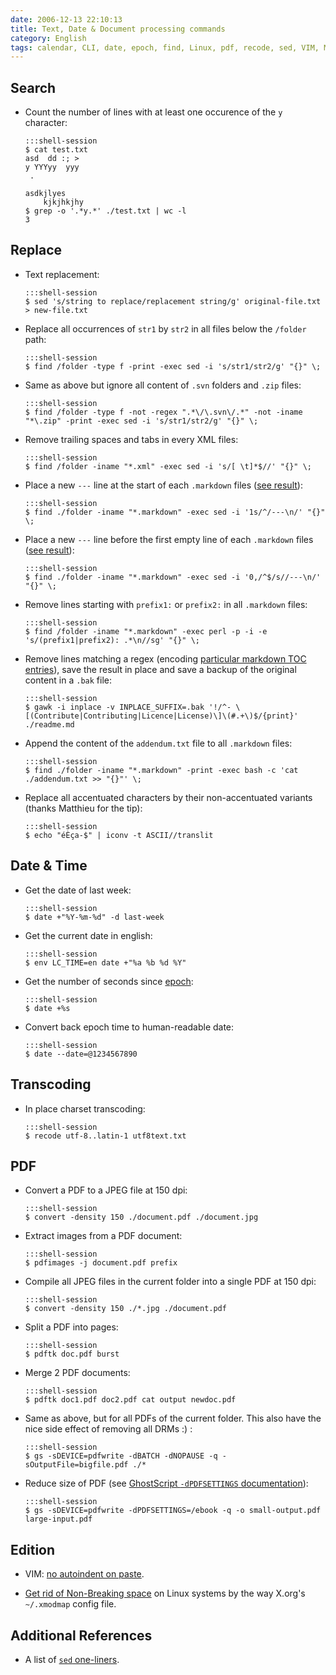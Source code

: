 ```yaml
---
date: 2006-12-13 22:10:13
title: Text, Date & Document processing commands
category: English
tags: calendar, CLI, date, epoch, find, Linux, pdf, recode, sed, VIM, Markdown, Perl, Regular expression, GhostScript, X.org
---
```


## Search

  * Count the number of lines with at least one occurence of the `y` character:
  
        :::shell-session
        $ cat test.txt
        asd  dd :; > 
        y YYYyy  yyy 
         .
         
        asdkjlyes
            kjkjhkjhy
        $ grep -o '.*y.*' ./test.txt | wc -l
        3

## Replace

  * Text replacement:

        :::shell-session
        $ sed 's/string to replace/replacement string/g' original-file.txt > new-file.txt

  * Replace all occurrences of `str1` by `str2` in all files below the `/folder` path:

        :::shell-session
        $ find /folder -type f -print -exec sed -i 's/str1/str2/g' "{}" \;

  * Same as above but ignore all content of `.svn` folders and `.zip` files:

        :::shell-session
        $ find /folder -type f -not -regex ".*\/\.svn\/.*" -not -iname "*\.zip" -print -exec sed -i 's/str1/str2/g' "{}" \;

  * Remove trailing spaces and tabs in every XML files:

        :::shell-session
        $ find /folder -iname "*.xml" -exec sed -i 's/[ \t]*$//' "{}" \;

  * Place a new `---` line at the start of each `.markdown` files ([see result](https://github.com/kdeldycke/kevin-deldycke-blog/commit/19d1b082e93966f82873ce9d8de238a889d371b7)):

        :::shell-session
        $ find ./folder -iname "*.markdown" -exec sed -i '1s/^/---\n/' "{}" \;

  * Place a new `---` line before the first empty line of each `.markdown` files ([see result](https://github.com/kdeldycke/kevin-deldycke-blog/commit/8628d53284e41917159e344ea45ad9e9d16b90b1)):

        :::shell-session
        $ find ./folder -iname "*.markdown" -exec sed -i '0,/^$/s//---\n/' "{}" \;

  * Remove lines starting with `prefix1:` or `prefix2:` in all `.markdown` files:

        :::shell-session
        $ find /folder -iname "*.markdown" -exec perl -p -i -e 's/(prefix1|prefix2): .*\n//sg' "{}" \;

  * Remove lines matching a regex (encoding [particular markdown TOC entries](https://github.com/kdeldycke/awesome-iam/commit/295a4fa4229c5966ce4bc207704e32fb6f1491d6#diff-c81593a3651bf87f58345cd819edad71R24)), save the result in place and save a backup of the original content in a `.bak` file:

        :::shell-session
        $ gawk -i inplace -v INPLACE_SUFFIX=.bak '!/^- \[(Contribute|Contributing|Licence|License)\]\(#.+\)$/{print}' ./readme.md

  * Append the content of the `addendum.txt` file to all `.markdown` files:

        :::shell-session
        $ find ./folder -iname "*.markdown" -print -exec bash -c 'cat ./addendum.txt >> "{}"' \;

  * Replace all accentuated characters by their non-accentuated variants (thanks Matthieu for the tip):

        :::shell-session
        $ echo "éÈça-$" | iconv -t ASCII//translit


## Date & Time

  * Get the date of last week:

        :::shell-session
        $ date +"%Y-%m-%d" -d last-week

  * Get the current date in english:

        :::shell-session
        $ env LC_TIME=en date +"%a %b %d %Y"

  * Get the number of seconds since [epoch](https://en.wikipedia.org/wiki/Epoch_%28reference_date%29#Notable_epoch_dates_in_computing):

        :::shell-session
        $ date +%s

  * Convert back epoch time to human-readable date:

        :::shell-session
        $ date --date=@1234567890


## Transcoding

  * In place charset transcoding:

        :::shell-session
        $ recode utf-8..latin-1 utf8text.txt


## PDF

  * Convert a PDF to a JPEG file at 150 dpi:

        :::shell-session
        $ convert -density 150 ./document.pdf ./document.jpg

  * Extract images from a PDF document:

        :::shell-session
        $ pdfimages -j document.pdf prefix

  * Compile all JPEG files in the current folder into a single PDF at 150 dpi:

        :::shell-session
        $ convert -density 150 ./*.jpg ./document.pdf

  * Split a PDF into pages:

        :::shell-session
        $ pdftk doc.pdf burst

  * Merge 2 PDF documents:

        :::shell-session
        $ pdftk doc1.pdf doc2.pdf cat output newdoc.pdf

  * Same as above, but for all PDFs of the current folder. This also have the nice side effect of removing all DRMs :) :

        :::shell-session
        $ gs -sDEVICE=pdfwrite -dBATCH -dNOPAUSE -q -sOutputFile=bigfile.pdf ./*
        
  * Reduce size of PDF (see [GhostScript `-dPDFSETTINGS` documentation](https://web.mit.edu/ghostscript/www/Ps2pdf.htm#Options)):

        :::shell-session
        $ gs -sDEVICE=pdfwrite -dPDFSETTINGS=/ebook -q -o small-output.pdf large-input.pdf


## Edition

  * VIM: [no autoindent on paste](https://vim.wikia.com/wiki/How_to_stop_auto_indenting).
  
  * [Get rid of Non-Breaking space](https://hauweele.net/~gawen/blog/?p=32) on Linux systems by the way X.org's `~/.xmodmap` config file.


## Additional References

  * A list of [`sed` one-liners](http://sed.sourceforge.net/sed1line.txt).

